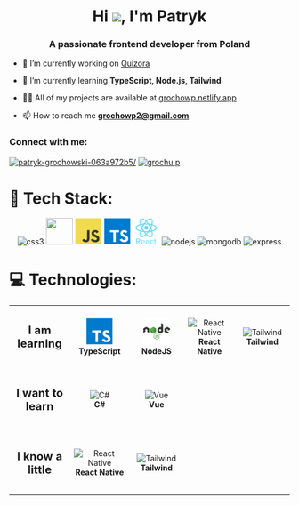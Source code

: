 <h1 align="center">Hi <img src="https://raw.githubusercontent.com/MartinHeinz/MartinHeinz/master/wave.gif" width="30px">, I'm Patryk</h1>
<h3 align="center">A passionate frontend developer from Poland</h3>

- 🔭 I’m currently working on [Quizora](https://github.com/grochowp/Quizora)

- 🌱 I’m currently learning **TypeScript, Node.js, Tailwind**

- 👨‍💻 All of my projects are available at [grochowp.netlify.app](https://grochowp.netlify.app)

- 📫 How to reach me **grochowp2@gmail.com**

<h3 align="left">Connect with me:</h3>
<p align="left">
<a href="https://linkedin.com/in/patryk-grochowski-063a972b5/" target="blank"><img align="center" src="https://raw.githubusercontent.com/rahuldkjain/github-profile-readme-generator/master/src/images/icons/Social/linked-in-alt.svg" alt="patryk-grochowski-063a972b5/" height="30" width="40" /></a>
<a href="https://instagram.com/grochu.p" target="blank"><img align="center" src="https://raw.githubusercontent.com/rahuldkjain/github-profile-readme-generator/master/src/images/icons/Social/instagram.svg" alt="grochu.p" height="30" width="40" /></a>
</p>

# 🚀 Tech Stack:

<p align="center">
  <img src="https://img.icons8.com/?size=100&id=20909&format=png&color=000000" alt="css3" width="48" height="48"/>
  <img src="https://img.icons8.com/?size=100&id=21278&format=png&color=000000" width="48" height="48"/>
  <img src="https://raw.githubusercontent.com/devicons/devicon/master/icons/javascript/javascript-original.svg" alt="javascript" width="48" height="48"/>
  <img src="https://raw.githubusercontent.com/devicons/devicon/master/icons/typescript/typescript-original.svg" alt="typescript" width="48" height="48"/>
  <img src="https://raw.githubusercontent.com/devicons/devicon/master/icons/react/react-original-wordmark.svg" alt="react" width="48" height="48"/>
  <img src="https://cdn.jsdelivr.net/gh/devicons/devicon/icons/nodejs/nodejs-original-wordmark.svg" alt="nodejs" width="48" height="48"/>
  <img src="https://cdn.jsdelivr.net/gh/devicons/devicon/icons/mongodb/mongodb-original.svg" alt="mongodb" width="48" height="48"/>
  <img src="https://img.icons8.com/?size=100&id=kg46nzoJrmTR&format=png&color=FFFFFF" alt="express" width="48" height="48" color="white"/>
</p>

# 💻 Technologies:

<table>  
  <tr>
    <td align="center" height="108" width="108">
      <strong style='font-size: 20px'>I am learning</strong>
    </td>
    <td align="center" height="108" width="108">
      <img src="https://raw.githubusercontent.com/devicons/devicon/master/icons/typescript/typescript-original.svg"
      width="48" height="48" alt="TypeScript">
      <br /><strong>TypeScript</strong>
    </td>
    <td align="center" height="108" width="108">
      <img src="https://raw.githubusercontent.com/devicons/devicon/master/icons/nodejs/nodejs-original-wordmark.svg"
      width="48" height="48" alt="NodeJS">
      <br /><strong>NodeJS</strong>
    </td>
    <td align="center" height="108" width="108">
      <img src="https://cdn.jsdelivr.net/gh/devicons/devicon/icons/react/react-original-wordmark.svg"
      width="48" height="48" alt="React Native">
      <br /><strong>React Native</strong>
    </td>
    <td align="center" height="108" width="108">
      <img src="https://img.icons8.com/?size=100&id=4PiNHtUJVbLs&format=png&color=000000"
      width="48" height="48" alt="Tailwind">
      <br /><strong>Tailwind</strong>
    </td>
  </tr>

  <tr>
    <td align="center" height="108" width="108">
      <strong style='font-size: 20px'>I want to learn</strong>
    </td>
    <td align="center" height="108" width="108">
      <img src="https://cdn.jsdelivr.net/gh/devicons/devicon/icons/csharp/csharp-original.svg"
      width="48" height="48" alt="C#">
      <br /><strong>C#</strong>
    </td>
    <td align="center" height="108" width="108">
      <img src="https://cdn.jsdelivr.net/gh/devicons/devicon/icons/vuejs/vuejs-original-wordmark.svg"
      width="48" height="48" alt="Vue">
      <br /><strong>Vue</strong>
    </td>
  </tr>

  <tr>
    <td align="center" height="108" width="108">
      <strong style='font-size: 20px'>I know a little</strong>
    </td>
    <td align="center" height="108" width="108">
      <img src="https://cdn.jsdelivr.net/gh/devicons/devicon/icons/react/react-original-wordmark.svg"
      width="48" height="48" alt="React Native">
      <br /><strong>React Native</strong>
    </td>
    <td align="center" height="108" width="108">
      <img src="https://img.icons8.com/?size=100&id=4PiNHtUJVbLs&format=png&color=000000"
      width="48" height="48" alt="Tailwind">
      <br /><strong>Tailwind</strong>
    </td>
  </tr>
</table>
